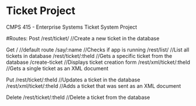 # Ticket Project
CMPS 415 - Enterprise Systems Ticket System Project

#Routes:
Post
/rest/ticket/	//Create a new ticket in the database

Get
/ 		//default route
/say/:name 	//Checks if app is running
/rest/list/ 		//List all tickets in database
/rest/ticket/:theId	//Gets a specific ticket from the database
/create-ticket 	//Displays ticket creation form
/rest/xml/ticket/:theId	//Gets a single ticket as an XML document

Put
/rest/ticket/:theId	//Updates a ticket in the database
/rest/xml/ticket/:theId //Adds a ticket that was sent as an XML document

Delete
/rest/ticket/:theId	//Delete a ticket from the database
